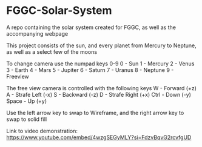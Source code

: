 # FGGC-Solar-System
A repo containing the solar system created for FGGC, as well as the accompanying webpage

This project consists of the sun, and every planet from Mercury to Neptune, as well as a select few of the moons

To change camera use the numpad keys 0-9
0 - Sun
1 - Mercury
2 - Venus
3 - Earth
4 - Mars
5 - Jupiter
6 - Saturn
7 - Uranus
8 - Neptune
9 - Freeview

The free view camera is controlled with the following keys
W - Forward (+z)
A - Strafe Left (-x)
S - Backward (-z)
D - Strafe Right (+x)
Ctrl - Down (-y)
Space - Up (+y)

Use the left arrow key to swap to Wireframe, and the right arrow key to swap to solid fill

Link to video demonstration: https://www.youtube.com/embed/4wzgSEGyMLY?si=FdzvBqvG2rcvfgUD
